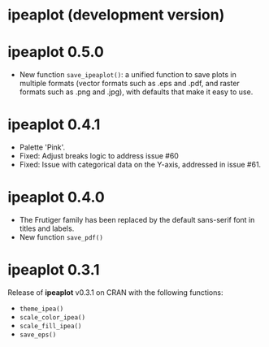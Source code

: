 # ipeaplot (development version)

# ipeaplot 0.5.0
  * New function `save_ipeaplot()`: a unified function to save plots in multiple formats (vector formats such as .eps and .pdf, and raster formats such as .png and .jpg), with defaults that make it easy to use.
    
# ipeaplot 0.4.1
  * Palette 'Pink'.
  * Fixed: Adjust breaks logic to address issue #60
  * Fixed: Issue with categorical data on the Y-axis, addressed in issue #61.
    
# ipeaplot 0.4.0
  * The Frutiger family has been replaced by the default sans-serif font in titles and labels.
  * New function `save_pdf()`

# ipeaplot 0.3.1

Release of **ipeaplot** v0.3.1 on CRAN with the following functions:

  * `theme_ipea()`
  * `scale_color_ipea()`
  * `scale_fill_ipea()`
  * `save_eps()`
  

